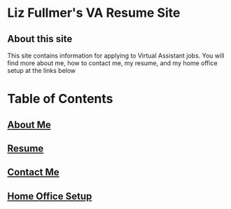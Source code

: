 # Liz Fullmer's VA Resume Site

## About this site

This site contains information for applying to Virtual Assistant jobs.
You will find more about me, how to contact me, my resume, and my home office setup at the links below

# Table of Contents

## [About Me](about-me.md)

## [Resume](resume.md)

## [Contact Me](contact-info.md)

## [Home Office Setup](home-office-setup.md)